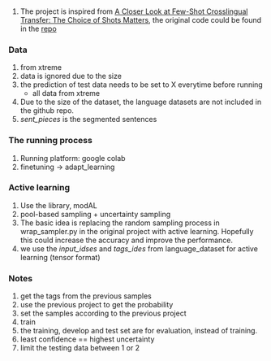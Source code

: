 ###
1. The project is inspired from [A Closer Look at Few-Shot Crosslingual Transfer: The Choice of Shots Matters](https://arxiv.org/pdf/2012.15682.pdf), the original code could be found in the [repo](https://github.com/fsxlt/code)

### Data 
1. from xtreme
2. data is ignored due to the size
3. the prediction of test data needs to be set to X everytime before running
    - all data from xtreme
4. Due to the size of the dataset, the language datasets are not included in the github repo.
5. <em>sent_pieces</em> is the segmented sentences

### The running process
1. Running platform: google colab
2. finetuning $\rightarrow$ adapt_learning

### Active learning
1. Use the library, modAL
2. pool-based sampling + uncertainty sampling
3. The basic idea is replacing the random sampling process in wrap_sampler.py in the original project with active learning. Hopefully this could increase the accuracy and improve the performance.
4. we use the <em>input_idses</em> and <em>tags_ides</em> from language_dataset for active learning (tensor format)

### Notes
1. get the tags from the previous samples
2. use the previous project to get the probability
3. set the samples according to the previous project
4. train 
5. the training, develop and test set are for evaluation, instead of training.
6. least confidence == highest uncertainty
7. limit the testing data between 1 or 2
   